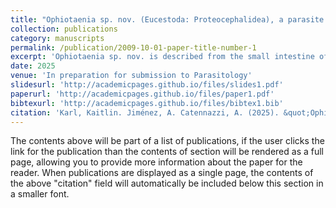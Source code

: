 ```yaml
---
title: "Ophiotaenia sp. nov. (Eucestoda: Proteocephalidea), a parasite of Telmatobius marmoratus (Anura: Telmatobiidae) in Eastern Peru."
collection: publications
category: manuscripts
permalink: /publication/2009-10-01-paper-title-number-1
excerpt: 'Ophiotaenia sp. nov. is described from the small intestine of the Andean aquatic frog Telmatobius marmoratus Duméril and Bibron, 1841 (Anura: Telmatobiidae)'
date: 2025
venue: 'In preparation for submission to Parasitology'
slidesurl: 'http://academicpages.github.io/files/slides1.pdf'
paperurl: 'http://academicpages.github.io/files/paper1.pdf'
bibtexurl: 'http://academicpages.github.io/files/bibtex1.bib'
citation: 'Karl, Kaitlin. Jiménez, A. Catennazzi, A. (2025). &quot;Ophiotaenia sp. nov.&quot; <i>Parasitology</i>. 1(1).'
---
```

The contents above will be part of a list of publications, if the user clicks the link for the publication than the contents of section will be rendered as a full page, allowing you to provide more information about the paper for the reader. When publications are displayed as a single page, the contents of the above "citation" field will automatically be included below this section in a smaller font.
